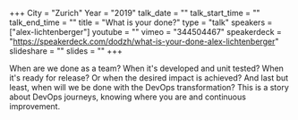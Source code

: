 +++
City = "Zurich"
Year = "2019"
talk_date = ""
talk_start_time = ""
talk_end_time = ""
title = "What is your done?"
type = "talk"
speakers = ["alex-lichtenberger"]
youtube = ""
vimeo = "344504467"
speakerdeck = "https://speakerdeck.com/dodzh/what-is-your-done-alex-lichtenberger"
slideshare = ""
slides = ""
+++

When are we done as a team? When it's developed and unit tested? When it's ready for
release? Or when the desired impact is achieved? And last but least, when will we be done
with the DevOps transformation? This is a story about DevOps journeys, knowing where you
are and continuous improvement.
